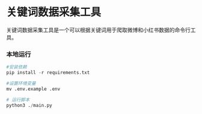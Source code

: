 # 关键词数据采集工具

关键词数据采集工具是一个可以根据关键词用于爬取微博和小红书数据的命令行工具。

### 本地运行
```python
#安装依赖
pip install -r requirements.txt

#设置环境变量
mv .env.example .env

# 运行脚本
python3 ./main.py
```
